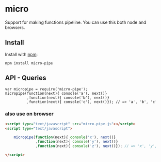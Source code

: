 # micro

Support for making functions pipeline.
You can use this both node and browsers.

## Install

Install with [npm](http://github.com/isaacs/npm):

    npm install micro-pipe
    
## API - Queries

    var micropipe = require('micro-pipe');
    micropipe(function(next){ console('a'), next()}
              ,function(next){ console('b'), next()}
              ,function(next){ console('c'), next()}); // => 'a', 'b', 'c'

### also use on browser

```html
<script type="text/javascript" src="micro-pipe.js"></script>
<script type="text/javascript">

    micropipe(function(next){ console('x'), next()}
              ,function(next){ console('y'), next()}
              ,function(next){ console('z'), next()}); // => 'x', 'y', 'z'

</script>
```

